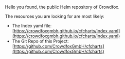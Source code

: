 Hello you found, the public Helm repository of Crowdfox.

The resources you are looking for are most likely:
* The Index yaml file: [https://crowdfoxgmbh.github.io/cfcharts/index.yaml](https://crowdfoxgmbh.github.io/cfcharts/index.yaml)
* The Git Repo of this Project: [https://github.com/CrowdfoxGmbH/cfcharts](https://github.com/CrowdfoxGmbH/cfcharts)
